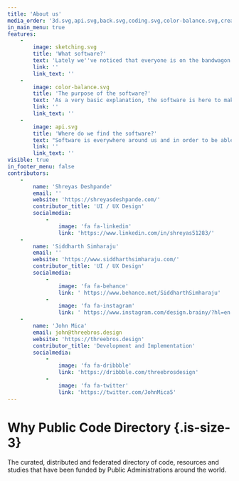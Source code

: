 ```yaml
---
title: 'About us'
media_order: '3d.svg,api.svg,back.svg,coding.svg,color-balance.svg,creative-process.svg,sketching.svg'
in_main_menu: true
features:
    -
        image: sketching.svg
        title: 'What software?'
        text: 'Lately we''ve noticed that everyone is on the bandwagon of the OSS but because there are thousands of individual developers and companies out there that try to help communities we''ve decided to create this project the <strong>Public Code Directory</strong>'
        link: ''
        link_text: ''
    -
        image: color-balance.svg
        title: 'The purpose of the software?'
        text: 'As a very basic explanation, the software is here to make our lifes easier and free us from tideous work using pen and paper documentation and never finding what we''re looking for.'
        link: ''
        link_text: ''
    -
        image: api.svg
        title: 'Where do we find the software?'
        text: "Software is everywhere around us and in order to be able to make it enter the public mind and to be used as such in the public domain we're finding the software for you.\r\nAll the software is their creators responsibility and as such we only gather the information automatically and display it for your better use."
        link: ''
        link_text: ''
visible: true
in_footer_menu: false
contributors:
    -
        name: 'Shreyas Deshpande'
        email: ''
        website: 'https://shreyasdeshpande.com/'
        contributor_title: 'UI / UX Design'
        socialmedia:
            -
                image: 'fa fa-linkedin'
                link: 'https://www.linkedin.com/in/shreyas51283/'
    -
        name: 'Siddharth Simharaju'
        email: ''
        website: 'https://www.siddharthsimharaju.com/'
        contributor_title: 'UI / UX Design'
        socialmedia:
            -
                image: 'fa fa-behance'
                link: ' https://www.behance.net/SiddharthSimharaju'
            -
                image: 'fa fa-instagram'
                link: ' https://www.instagram.com/design.brainy/?hl=en'
    -
        name: 'John Mica'
        email: john@threebros.design
        website: 'https://threebros.design'
        contributor_title: 'Development and Implementation'
        socialmedia:
            -
                image: 'fa fa-dribbble'
                link: 'https://dribbble.com/threebrosdesign'
            -
                image: 'fa fa-twitter'
                link: 'https://twitter.com/JohnMica5'
---
```


# Why Public Code Directory {.is-size-3}

The curated, distributed and federated directory of code, resources and studies that have been funded by Public Administrations around the world.
